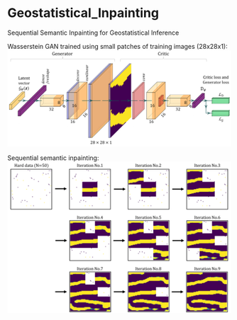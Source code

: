 # Geostatistical_Inpainting
Sequential Semantic Inpainting for Geostatistical Inference

Wasserstein GAN trained using small patches of training images (28x28x1):
![wgan_28x28](/readme/wgan28.png)

Sequential semantic inpainting:
![sequential inpainting](/readme/SI_result.png)
